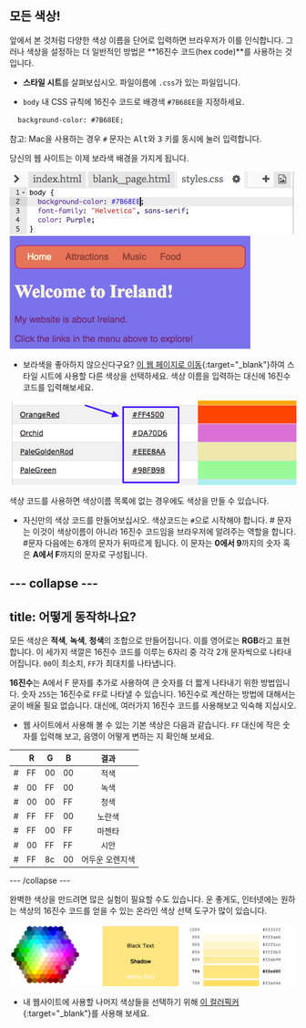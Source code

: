 ## 모든 색상!

앞에서 본 것처럼 다양한 색상 이름을 단어로 입력하면 브라우저가 이를 인식합니다. 그러나 색상을 설정하는 더 일반적인 방법은 **16진수 코드(hex code)**를 사용하는 것입니다.

+ **스타일 시트**를 살펴보십시오. 파일이름에 `.css`가 있는 파일입니다.

+ `body` 내 CSS 규칙에 16진수 코드로 배경색 `#7B68EE`을 지정하세요.

```html
  background-color: #7B68EE;
```

참고: Mac을 사용하는 경우 `#` 문자는 <kbd>Alt</kbd>와 <kbd>3</kbd> 키를 동시에 눌러 입력합니다.

당신의 웹 사이트는 이제 보라색 배경을 가지게 됩니다.

![](images/HexColourFirst.png) ![](images/HexColourFirstResult.png)

+ 보라색을 좋아하지 않으신다구요? [이 웹 페이지로 이동](http://dojo.soy/html2-colors){:target="_blank"}하여 스타일 시트에 사용할 다른 색상을 선택하세요. 색상 이름을 입력하는 대신에 16진수 코드를 입력해보세요. 

![](images/ColorNamesHex.png)

색상 코드를 사용하면 색상이름 목록에 없는 경우에도 색상을 만들 수 있습니다.

+ 자신만의 색상 코드를 만들어보십시오. 색상코드는 `#`으로 시작해야 합니다. # 문자는 이것이 색상이름이 아니라 16진수 코드임을 브라우저에 알려주는 역할을 합니다. #문자 다음에는 6개의 문자가 뒤따르게 됩니다. 이 문자는 **0에서 9**까지의 숫자 혹은 **A에서 F**까지의 문자로 구성됩니다.

## \--- collapse \---

## title: 어떻게 동작하나요?

모든 색상은 **적색**, **녹색**, **청색**의 조합으로 만들어집니다. 이를 영어로는 **RGB**라고 표현합니다. 이 세가지 색깔은 16진수 코드를 이루는 6자리 중 각각 2개 문자씩으로 나타내어집니다. `00`이 최소치, `FF`가 최대치를 나타냅니다.

**16진수**는 A에서 F 문자를 추가로 사용하여 큰 숫자를 더 짧게 나타내기 위한 방법입니다. 숫자 `255`는 16진수로 `FF`로 나타낼 수 있습니다. 16진수로 계산하는 방법에 대해서는 굳이 배울 필요 없습니다. 대신에, 여러가지 16진수 코드를 사용해보고 익숙해 지십시오.

+ 웹 사이트에서 사용해 볼 수 있는 기본 색상은 다음과 같습니다. `FF` 대신에 작은 숫자를 입력해 보고, 음영이 어떻게 변하는 지 확인해 보세요.

|      | R  | G  | B  |    결과    |
| ---- | -- | -- | -- |:--------:|
| \# | FF | 00 | 00 |    적색    |
| \# | 00 | FF | 00 |    녹색    |
| \# | 00 | 00 | FF |    청색    |
| \# | FF | FF | 00 |   노란색    |
| \# | FF | 00 | FF |   마젠타    |
| \# | 00 | FF | FF |    시안    |
| \# | FF | 8c | 00 | 어두운 오렌지색 |

\--- /collapse \---

완벽한 색상을 만드려면 많은 실험이 필요할 수도 있습니다. 운 좋게도, 인터넷에는 원하는 색상의 16진수 코드를 얻을 수 있는 온라인 색상 선택 도구가 많이 있습니다.

![](images/W3ColorPicker.png)

+ 내 웹사이트에 사용할 나머지 색상들을 선택하기 위해 [이 컬러픽커](http://dojo.soy/html2-color-picker){:target="_blank"}를 사용해 보세요.